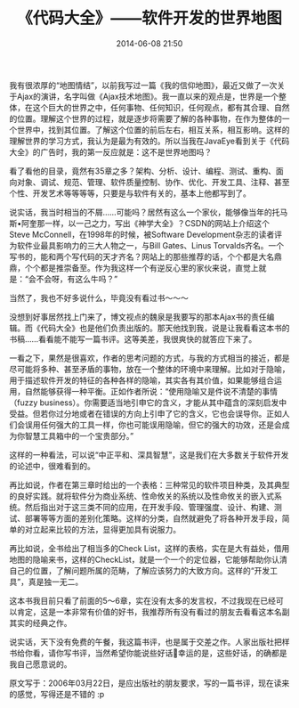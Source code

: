 ﻿---
layout: post
title:  "《代码大全》——软件开发的世界地图"
date:   2014-06-08 21:50
categories: Thinking IT
tags: BookReview
comments: true
---

我有很浓厚的“地图情结”，以前我写过一篇《我的信仰地图》，最近又做了一次关于Ajax的演讲，名字叫做《Ajax技术地图》。我一直以来的观点是，世界是一个整体，在这个巨大的世界之中，任何事物、任何知识，任何观点，都有其合理、自然的位置。理解这个世界的过程，就是逐步将需要了解的各种事物，在作为整体的一个世界中，找到其位置。了解这个位置的前后左右，相互关系，相互影响。这样的理解世界的学习方式，我认为是最为有效的。所以当我在JavaEye看到关于《代码大全》的广告时，我的第一反应就是：这不是世界地图吗？
 
看了看他的目录，竟然有35章之多？架构、分析、设计、编程、测试、重构、面向对象、调试、规范、管理、软件质量控制、协作、优化、开发工具、注释、甚至个性、开发艺术等等等等，只要是与软件有关的，基本上他都写到了。
 
说实话，我当时相当的不屑……可能吗？居然有这么一个家伙，能够像当年的托马斯•阿奎那一样，以一己之力，写出《神学大全》？CSDN的网站上介绍这个Steve McConnell，在1998年的时候，被Software Development杂志的读者评为软件业最具影响力的三大人物之一，与Bill Gates、Linus Torvalds齐名。一个写书的，能和两个写代码的天才齐名？网站上的那些推荐的话，个个都是大名鼎鼎，个个都是推崇备至。作为我这样一个有逆反心里的家伙来说，直觉上就是：“会不会呀，有这么牛吗？”
 
当然了，我也不好多说什么，毕竟没有看过书～～～
 
没想到好事居然找上门来了，博文视点的魏泉是我要写的那本Ajax书的责任编辑。而《代码大全》也是他们负责出版的。那天他找到我，说是让我看看这本书的书稿……看看能不能写一篇书评。这等美差，我很爽快的就答应下来了。
 
一看之下，果然是很喜欢，作者的思考问题的方式，与我的方式相当的接近，都是尽可能将多种、甚至矛盾的事物，放在一个整体的环境中来理解。比如对于隐喻，用于描述软件开发的特征的各种各样的隐喻，其实各有其价值，如果能够组合运用，自然能够获得一种平衡。正如作者所说：“使用隐喻又是件说不清楚的事情（fuzzy business）。你需要适当地引申它的含义，才能从其中蕴含的深刻启发中受益。但若你过分地或者在错误的方向上引申了它的含义，它也会误导你。正如人们会误用任何强大的工具一样，你也可能误用隐喻，但它的强大的功效，还是会成为你智慧工具箱中的一个宝贵部分。”
 
这样的一种看法，可以说“中正平和、深具智慧”，这是我们在大多数关于软件开发的论述中，很难看到的。
 
再比如说，作者在第三章时给出的一个表格：三种常见的软件项目种类，及其典型的良好实践。就将软件分为商业系统、性命攸关的系统以及性命攸关的嵌入式系统。然后指出对于这三类不同的应用，在开发手段、管理强度、设计、构建、测试、部署等等方面的差别化策略。这样的分类，自然就避免了将各种开发手段，简单的对立起来比较的方法，显得更加具有说服力。
 
再比如说，全书给出了相当多的Check List，这样的表格，实在是大有益处，借用地图的隐喻来书，这样的CheckList，就是一个一个的定位器，它能够帮助你认清自己的位置，了解问题所属的范畴，了解应该努力的大致方向。这样的“开发工具”，真是独一无二。
 
这本书我目前只看了前面的5～6章，实在没有太多的发言权，不过我现在已经可以肯定，这是一本非常有价值的好书，我推荐所有没有看过的朋友去看看这本名副其实的经典之作。
 
说实话，天下没有免费的午餐，我这篇书评，也是属于交差之作。人家出版社把样书给你看，请你写书评，当然希望你能说些好话幸运的是，这些好话，的确都是我自己愿意说的。

原文写于：2006年03月22日，是应出版社的朋友要求，写的一篇书评，现在读来的感觉，写得还是不错的 :p